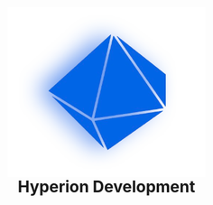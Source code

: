 <p align="center" style="margin-bottom: 0;">
<img src="https://github.com/oreolag/hdev/blob/main/Hyperion_white-removebg-preview.png" align="center" width="350">
</p>

<h1 align="center" style="margin-top: 0;">
  Hyperion Development
</h1>